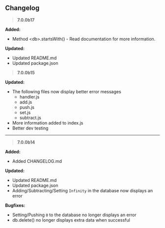 ## Changelog

> **7.0.0b17**

**Added:**
- Method \<db\>.startsWith() - Read documentation for more information.

**Updated:**
- Updated README.md
- Updated package.json

> **7.0.0b15**

**Updated:**
- The following files now display better error messages
  - handler.js
  - add.js
  - push.js
  - set.js
  - subtract.js
- More information added to index.js
- Better dev testing

---

> **7.0.0b14**

**Added:**
- Added CHANGELOG.md

**Updated:**
- Updated README.md
- Updated package.json
- Adding/Subtracting/Setting `Infinity` in the database now displays an error

**Bugfixes:**
- Setting/Pushing `0` to the database no longer displays an error
- db.delete() no longer displays extra data when successful